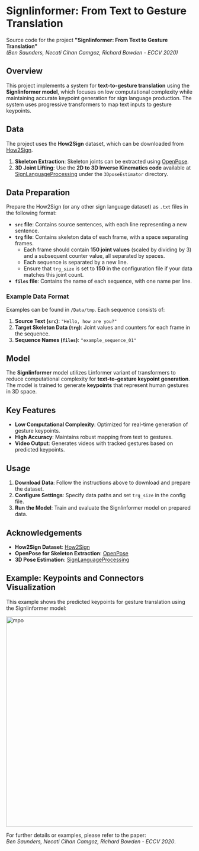 # Signlinformer: From Text to Gesture Translation

Source code for the project **"Signlinformer: From Text to Gesture Translation"**  
*(Ben Saunders, Necati Cihan Camgoz, Richard Bowden - ECCV 2020)*

## Overview
This project implements a system for **text-to-gesture translation** using the **Signlinformer model**, which focuses on low computational complexity while maintaining accurate keypoint generation for sign language production. The system uses progressive transformers to map text inputs to gesture keypoints.

## Data
The project uses the **How2Sign** dataset, which can be downloaded from [How2Sign](https://how2sign.github.io). 

1. **Skeleton Extraction**: Skeleton joints can be extracted using [OpenPose](https://github.com/CMU-Perceptual-Computing-Lab/openpose).  
2. **3D Joint Lifting**: Use the **2D to 3D Inverse Kinematics code** available at [SignLanguageProcessing](https://github.com/gopeith/SignLanguageProcessing) under the `3DposeEstimator` directory.  

## Data Preparation
Prepare the How2Sign (or any other sign language dataset) as `.txt` files in the following format:

- **`src` file**: Contains source sentences, with each line representing a new sentence.
- **`trg` file**: Contains skeleton data of each frame, with a space separating frames.  
  - Each frame should contain **150 joint values** (scaled by dividing by 3) and a subsequent counter value, all separated by spaces.
  - Each sequence is separated by a new line.  
  - Ensure that `trg_size` is set to **150** in the configuration file if your data matches this joint count.
- **`files` file**: Contains the name of each sequence, with one name per line.

### Example Data Format
Examples can be found in `/Data/tmp`. Each sequence consists of:

1. **Source Text (`src`)**: `"Hello, how are you?"`  
2. **Target Skeleton Data (`trg`)**: Joint values and counters for each frame in the sequence.  
3. **Sequence Names (`files`)**: `"example_sequence_01"`

## Model
The **Signlinformer** model utilizes Linformer variant of transformers to reduce computational complexity for **text-to-gesture keypoint generation**. The model is trained to generate **keypoints** that represent human gestures in 3D space.

## Key Features
- **Low Computational Complexity**: Optimized for real-time generation of gesture keypoints.  
- **High Accuracy**: Maintains robust mapping from text to gestures.  
- **Video Output**: Generates videos with tracked gestures based on predicted keypoints.

## Usage
1. **Download Data**: Follow the instructions above to download and prepare the dataset.  
2. **Configure Settings**: Specify data paths and set `trg_size` in the config file.  
3. **Run the Model**: Train and evaluate the Signlinformer model on prepared data.  

## Acknowledgements
- **How2Sign Dataset**: [How2Sign](https://how2sign.github.io)  
- **OpenPose for Skeleton Extraction**: [OpenPose](https://github.com/CMU-Perceptual-Computing-Lab/openpose)  
- **3D Pose Estimation**: [SignLanguageProcessing](https://github.com/gopeith/SignLanguageProcessing)
## Example: Keypoints and Connectors Visualization

This example shows the predicted keypoints for gesture translation using the Signlinformer model:

<img width="902" height="568" alt="mpo" src="https://github.com/user-attachments/assets/bfbcb3ac-6611-4534-a90c-3e90c695ec94" />


For further details or examples, please refer to the paper:  
*Ben Saunders, Necati Cihan Camgoz, Richard Bowden - ECCV 2020*.
